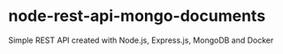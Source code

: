 # node-rest-api-mongo-documents
Simple REST API created with Node.js, Express.js, MongoDB and Docker
